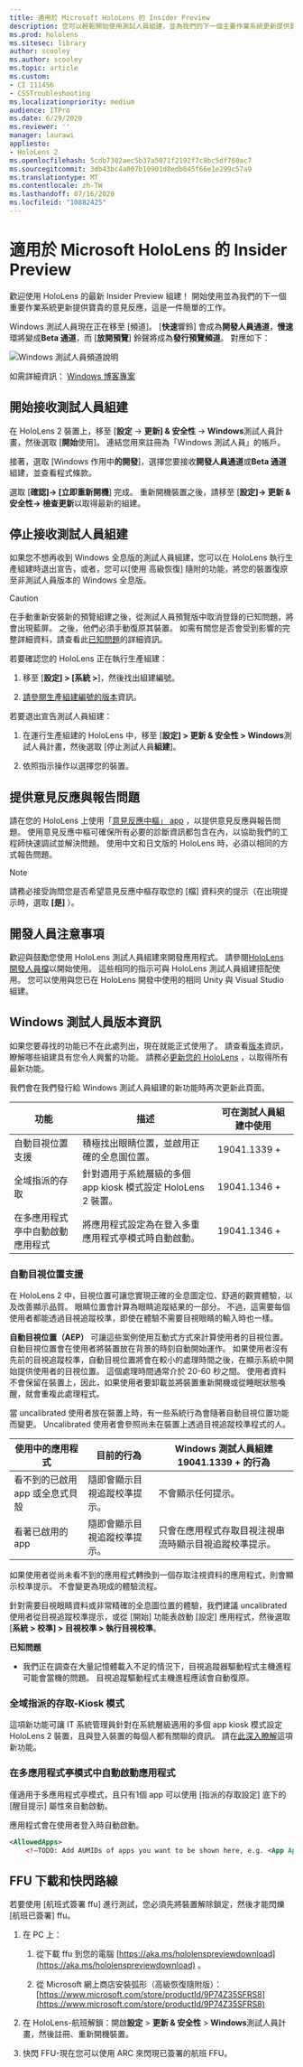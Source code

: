 ```yaml
---
title: 適用於 Microsoft HoloLens 的 Insider Preview
description: 您可以輕鬆開始使用測試人員組建，並為我們的下一個主要作業系統更新提供寶貴的意見反應，以進行 HoloLens。
ms.prod: hololens
ms.sitesec: library
author: scooley
ms.author: scooley
ms.topic: article
ms.custom:
- CI 111456
- CSSTroubleshooting
ms.localizationpriority: medium
audience: ITPro
ms.date: 6/29/2020
ms.reviewer: ''
manager: laurawi
appliesto:
- HoloLens 2
ms.openlocfilehash: 5cdb7302aec5b37a5071f2192f7c8bc5df760ac7
ms.sourcegitcommit: 3db43bc4a007b10901d8edb045f66e1e299c57a9
ms.translationtype: MT
ms.contentlocale: zh-TW
ms.lasthandoff: 07/16/2020
ms.locfileid: "10882425"
---
```

# 適用於 Microsoft HoloLens 的 Insider Preview

歡迎使用 HoloLens 的最新 Insider Preview 組建！  開始使用並為我們的下一個重要作業系統更新提供寶貴的意見反應，這是一件簡單的工作。

Windows 測試人員現在正在移至 [頻道]。 [**快速**響鈴] 會成為**開發人員通道**，**慢速**環將變成**Beta 通道**，而 [**放開預覽**] 鈴聲將成為**發行預覽頻道**。 對應如下：

![Windows 測試人員頻道說明](images/WindowsInsiderChannels.png)

如需詳細資訊： [Windows 博客專案](https://blogs.windows.com/windowsexperience/2020/06/15/introducing-windows-insider-channels)

## 開始接收測試人員組建

在 HoloLens 2 裝置上，移至 [**設定**  ->  **更新] & 安全性**  ->  **Windows**測試人員計畫，然後選取 [**開始**使用]。 連結您用來註冊為「Windows 測試人員」的帳戶。

接著，選取 [Windows 作用中**的開發**]，選擇您要接收**開發人員通道**或**Beta 通道**組建，並查看程式條款。

選取 [**確認]-> [立即重新開機**] 完成。 重新開機裝置之後，請移至 [**設定]-> 更新 & 安全性-> 檢查更新**以取得最新的組建。

## 停止接收測試人員組建

如果您不想再收到 Windows 全息版的測試人員組建，您可以在 HoloLens 執行生產組建時退出宣告，或者，您可以[使用 [](hololens-recovery.md)高級恢復] 隨附的功能，將您的裝置復原至非測試人員版本的 Windows 全息版。

> [!CAUTION]
> 在手動重新安裝新的預覽組建之後，從測試人員預覽版中取消登錄的已知問題，將會出現藍屏。 之後，他們必須手動復原其裝置。 如需有關您是否會受到影響的完整詳細資料，請查看此[已知問題](https://docs.microsoft.com/hololens/hololens-known-issues?source=docs#blue-screen-is-shown-after-unenrolling-from-insider-preview-builds-on-a-device-reflashed-with-a-insider-build)的詳細資訊。

若要確認您的 HoloLens 正在執行生產組建：

1. 移至 [**設定] > [系統 >**]，然後找出組建編號。

1. [請參閱生產組建編號的版本](hololens-release-notes.md)資訊。

若要退出宣告測試人員組建：

1. 在運行生產組建的 HoloLens 中，移至 [**設定] > 更新 & 安全性 > Windows**測試人員計畫，然後選取 [停止測試人員**組建**]。

1. 依照指示操作以選擇您的裝置。


## 提供意見反應與報告問題

請在您的 HoloLens 上使用「[意見反應中樞」 app](hololens-feedback.md) ，以提供意見反應與報告問題。 使用意見反應中樞可確保所有必要的診斷資訊都包含在內，以協助我們的工程師快速調試並解決問題。  使用中文和日文版的 HoloLens 時，必須以相同的方式報告問題。

> [!NOTE]
> 請務必接受詢問您是否希望意見反應中樞存取您的 [檔] 資料夾的提示（在出現提示時，選取 **[是]** ）。

## 開發人員注意事項

歡迎與鼓勵您使用 HoloLens 測試人員組建來開發應用程式。  請參閱[HoloLens 開發人員檔](https://developer.microsoft.com/windows/mixed-reality/development)以開始使用。 這些相同的指示可與 HoloLens 測試人員組建搭配使用。  您可以使用與您已在 HoloLens 開發中使用的相同 Unity 與 Visual Studio 組建。


## Windows 測試人員版本資訊

如果您要尋找的功能已不在此處列出，現在就能正式使用了。 請查看[版本](hololens-release-notes.md)資訊，瞭解哪些組建具有您令人興奮的功能。 請務必[更新您的 HoloLens](hololens-update-hololens.md) ，以取得所有最新功能。

我們會在我們發行給 Windows 測試人員組建的新功能時再次更新此頁面。

| 功能                               | 描述                                                                                   | 可在測試人員組建中使用 |
|---------------------------------------|-----------------------------------------------------------------------------------------------|-----------------------------|
| 自動目視位置支援             | 積極找出眼睛位置，並啟用正確的全息圖位置。                       | 19041.1339 +                 |
| 全域指派的存取                | 針對適用于系統層級的多個 app kiosk 模式設定 HoloLens 2 裝置。  | 19041.1346 +                 |
| 在多應用程式亭中自動啟動應用程式 | 將應用程式設定為在登入多重應用程式亭模式時自動啟動。 | 19041.1346 +                 |

### 自動目視位置支援

在 HoloLens 2 中，目視位置可讓您實現正確的全息圖定位、舒適的觀賞體驗，以及改善顯示品質。 眼睛位置會計算為眼睛追蹤結果的一部分。 不過，這需要每個使用者都能透過目視追蹤校準，即使在體驗不需要目視眼睛的輸入時也一樣。

**自動目視位置（AEP）** 可讓這些案例使用互動式方式來計算使用者的目視位置。  自動目視位置會在使用者將裝置放在背景的時刻自動開始運作。 如果使用者沒有先前的目視追蹤校準，自動目視位置將會在較小的處理時間之後，在顯示系統中開始提供使用者的目視位置。 這個處理時間通常介於 20-60 秒之間。 使用者資料不會保留在裝置上，因此，如果使用者要卸載並將裝置重新開機或從睡眠狀態喚醒，就會重複此處理程式。  

當 uncalibrated 使用者放在裝置上時，有一些系統行為會隨著自動目視位置功能而變更。 Uncalibrated 使用者會參照尚未在裝置上透過目視追蹤校準程式的人。

|     使用中的應用程式                           |     目前的行為                                   |     Windows 測試人員組建 19041.1339 + 的行為                                                      |
|--------------------------------------------------|--------------------------------------------------------|------------------------------------------------------------------------------------------------------------|
|     看不到的已啟用 app 或全息式貝殼    |     隨即會顯示目視追蹤校準提示。    |     不會顯示任何提示。                                                                                |
|     看著已啟用的 app                             |     隨即會顯示目視追蹤校準提示。    |     只會在應用程式存取目視注視串流時顯示目視追蹤校準提示。     |

 如果使用者從尚未看不到的應用程式轉換到一個存取注視資料的應用程式，則會顯示校準提示。 不會變更為現成的體驗流程。 
 
針對需要目視眼睛資料或非常精確的全息圖位置的體驗，我們建議 uncalibrated 使用者從目視追蹤校準提示，或從 [開始] 功能表啟動 [設定] 應用程式，然後選取 [**系統 > 校準] > 目視校準 > 執行目視校準**。

**已知問題**
 - 我們正在調查在大量記憶體載入不足的情況下，目視追蹤器驅動程式主機進程可能會當機的問題。 目視追蹤驅動程式主機進程應該會自動復原。

### 全域指派的存取-Kiosk 模式
這項新功能可讓 IT 系統管理員針對在系統層級適用的多個 app kiosk 模式設定 HoloLens 2 裝置，且與登入裝置的每個人都有關聯的資訊。 請在[此深入瞭解](hololens-global-assigned-access-kiosk.md)這項新功能。

### 在多應用程式亭模式中自動啟動應用程式 
僅適用于多應用程式亭模式，且只有1個 app 可以使用 [指派的存取設定] 底下的 [醒目提示] 屬性來自動啟動。 

應用程式會在使用者登入時自動啟動。 

```xml
<AllowedApps>                     
    <!—TODO: Add AUMIDs of apps you want to be shown here, e.g. <App AppUserModelId="Microsoft.MicrosoftEdge_8wekyb3d8bbwe!MicrosoftEdge" rs5:AutoLaunch="true"/> --> 
```

## FFU 下載和快閃路線
若要使用 [航班式簽署 ffu] 進行測試，您必須先將裝置解除鎖定，然後才能閃爍 [航班已簽署] ffu。
1. 在 PC 上：

    1. 從下載 ffu 到您的電腦 [https://aka.ms/hololenspreviewdownload](https://aka.ms/hololenspreviewdownload) 。
    
    1. 從 Microsoft 網上商店安裝弧形（高級恢復隨附版）：[https://www.microsoft.com/store/productId/9P74Z35SFRS8](https://www.microsoft.com/store/productId/9P74Z35SFRS8)
    
1. 在 HoloLens-航班解鎖：開啟**設定**  >  **更新 & 安全性**  >  **Windows**測試人員計畫，然後註冊、重新開機裝置。

1. 快閃 FFU-現在您可以使用 ARC 來閃現已簽署的航班 FFU。
